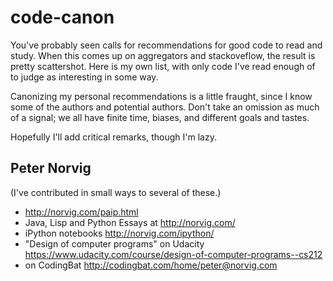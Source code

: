 # code-canon

You've probably seen calls for recommendations for good code to read
and study. When this comes up on aggregators and stackoveflow, the
result is pretty scattershot. Here is my own list, with only code I've
read enough of to judge as interesting in some way.

Canonizing my personal recommendations is a little fraught, since I
know some of the authors and potential authors. Don't take an omission
as much of a signal; we all have finite time, biases, and different
goals and tastes.

Hopefully I'll add critical remarks, though I'm lazy.

## Peter Norvig

(I've contributed in small ways to several of these.)

* http://norvig.com/paip.html
* Java, Lisp and Python Essays at http://norvig.com/
* iPython notebooks http://norvig.com/ipython/
* "Design of computer programs" on Udacity https://www.udacity.com/course/design-of-computer-programs--cs212
* on CodingBat http://codingbat.com/home/peter@norvig.com

